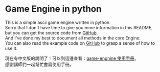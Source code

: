 Game Engine in python
===================

This is a simple ascii game engine written in python.  
Sorry that I don't have time to give you more information in this README, but you can get the source code from [GitHub](https://github.com/CloudeWu/game-engine).  
And I've done my best to document all methods in the core Engine.  
You can also read the example code on [GitHub](https://github.com/CloudeWu/game-engine/blob/main/src/sample-game.py) to grasp a sense of how to use it.  

現在有中文版的說明了！可以到這邊查看：[game-engnine 使用手冊](https://hackmd.io/@Cloude/engine-guide)。  
感謝講師們一起幫忙書寫使用手冊。